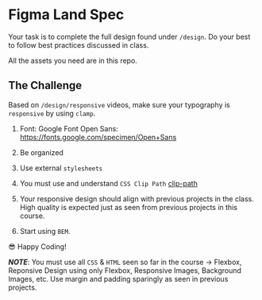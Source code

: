 # Figma Land Spec

Your task is to complete the full design found under `/design`. Do your best to follow best practices discussed in class.

All the assets you need are in this repo.

## The Challenge

Based on `/design/responsive` videos, make sure your typography is `responsive` by using `clamp`.

1. Font: Google Font Open Sans: <https://fonts.google.com/specimen/Open+Sans>

2. Be organized

3. Use external `stylesheets`

4. You must use and understand `CSS Clip Path` [clip-path](https://developer.mozilla.org/en-US/docs/Web/CSS/clip-path)

5. Your responsive design should align with previous projects in the class. High quality is expected just as seen from previous projects in this course.

6. Start using `BEM`.

😎 Happy Coding!

**_NOTE_**: You must use all `CSS` & `HTML` seen so far in the course -> Flexbox, Reponsive Design using only Flexbox, Responsive Images, Background Images, etc. Use margin and padding sparingly as seen in previous projects.

